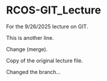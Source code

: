 # RCOS-GIT_Lecture
For the 9/26/2025 lecture on GIT.


This is another line.

Change (merge).

Copy of the original lecture file.

Changed the branch...
